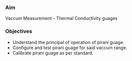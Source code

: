 ### Aim 
Vaccum Measurement - Thermal Conductivity guages

### Objectives
- Understand the principal of operation of pirani guage.
- Configure and test pirani guage for said vaccum range.
- Calibrate pirani guage as per standard.



